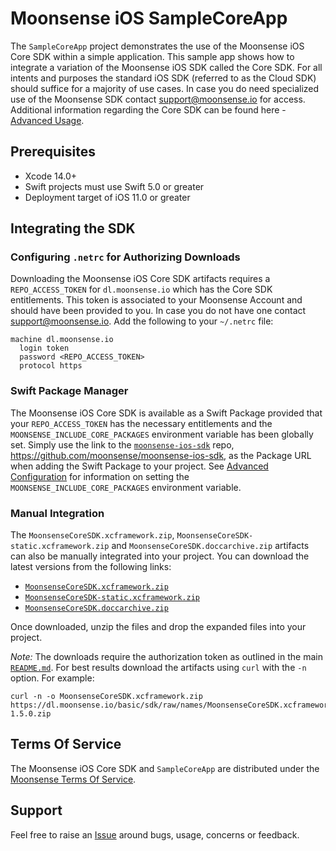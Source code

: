 # Moonsense iOS SampleCoreApp

The `SampleCoreApp` project demonstrates the use of the Moonsense iOS Core SDK within a simple application. This sample app shows how to integrate a variation of the Moonsense iOS SDK called the Core SDK. For all intents and purposes the standard iOS SDK (referred to as the Cloud SDK) should suffice for a majority of use cases. In case you do need specialized use of the Moonsense SDK contact support@moonsense.io for access. Additional information regarding the Core SDK can be found here - [Advanced Usage](https://docs.moonsense.io/articles/sdk/advanced-usage).

## Prerequisites

- Xcode 14.0+
- Swift projects must use Swift 5.0 or greater
- Deployment target of iOS 11.0 or greater

## Integrating the SDK

### Configuring `.netrc` for Authorizing Downloads

Downloading the Moonsense iOS Core SDK artifacts requires a `REPO_ACCESS_TOKEN` for `dl.moonsense.io` which has the Core SDK entitlements. This token is associated to your Moonsense Account and should have been provided to you. In case you do not have one contact [support@moonsense.io](mailto:support@moonsense.io). Add the following to your `~/.netrc` file:

```
machine dl.moonsense.io
  login token
  password <REPO_ACCESS_TOKEN>
  protocol https

```

### Swift Package Manager

The Moonsense iOS Core SDK is available as a Swift Package provided that your `REPO_ACCESS_TOKEN` has the necessary entitlements and the `MOONSENSE_INCLUDE_CORE_PACKAGES` environment variable has been globally set. Simply use the link to the [`moonsense-ios-sdk`](https://github.com/moonsense/moonsense-ios-sdk) repo, https://github.com/moonsense/moonsense-ios-sdk, as the Package URL when adding the Swift Package to your project. See [Advanced Configuration](../AdvancedConfiguration/README.md) for information on setting the `MOONSENSE_INCLUDE_CORE_PACKAGES` environment variable.

### Manual Integration

The `MoonsenseCoreSDK.xcframework.zip`, `MoonsenseCoreSDK-static.xcframework.zip` and `MoonsenseCoreSDK.doccarchive.zip` artifacts can also be manually integrated into your project. You can download the latest versions from the following links:

* [`MoonsenseCoreSDK.xcframework.zip`](https://dl.moonsense.io/basic/sdk/raw/names/MoonsenseCoreSDK.xcframework/versions/1.5.0/MoonsenseCoreSDK.xcframework-1.5.0.zip)
* [`MoonsenseCoreSDK-static.xcframework.zip`](https://dl.moonsense.io/basic/sdk/raw/names/MoonsenseCoreSDK-static.xcframework/versions/1.5.0/MoonsenseCoreSDK-static.xcframework-1.5.0.zip)
* [`MoonsenseCoreSDK.doccarchive.zip`](https://dl.moonsense.io/basic/sdk/raw/names/MoonsenseCoreSDK.doccarchive/versions/1.5.0/MoonsenseCoreSDK.doccarchive-1.5.0.zip)

Once downloaded, unzip the files and drop the expanded files into your project.

*Note:* The downloads require the authorization token as outlined in the main [`README.md`](../README.md/#configuring-netrc-for-authorizing-downloads). For best results download the artifacts using `curl` with the `-n` option. For example:

```
curl -n -o MoonsenseCoreSDK.xcframework.zip https://dl.moonsense.io/basic/sdk/raw/names/MoonsenseCoreSDK.xcframework/versions/1.5.0/MoonsenseCoreSDK.xcframework-1.5.0.zip
```

## Terms Of Service

The Moonsense iOS Core SDK and `SampleCoreApp` are distributed under the [Moonsense Terms Of Service](https://www.moonsense.io/terms-of-service).

## Support

Feel free to raise an [Issue](https://github.com/moonsense/moonsense-ios-sdk/issues) around bugs, usage, concerns or feedback.
